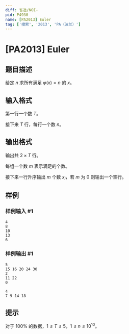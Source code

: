 ```yaml
---
diff: 省选/NOI-
pid: P4930
name: [PA2013] Euler
tag: ['搜索', '2013', 'PA（波兰）']
---
```

# [PA2013] Euler
## 题目描述

给定 $n$ 求所有满足 $\varphi(x)=n$ 的 $x$。
## 输入格式

第一行一个数 $T$。

接下来 $T$ 行，每行一个数 $n$。
## 输出格式

输出共 $2\times T$ 行。

每组一个数 $m$ 表示满足的个数。

接下来一行升序输出 $m$ 个数 $x_i$，若 $m$ 为 $0$ 则输出一个空行。
## 样例

### 样例输入 #1
```
4
8
10
13
6
```
### 样例输出 #1
```
5
15 16 20 24 30
2
11 22
0

4
7 9 14 18
```
## 提示

对于 $100\%$ 的数据，$1\le T\le 5$，$1\le n\le 10^{10}$。
